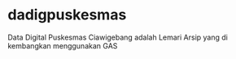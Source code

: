 # dadigpuskesmas
Data Digital Puskesmas Ciawigebang adalah Lemari Arsip yang di kembangkan menggunakan GAS
